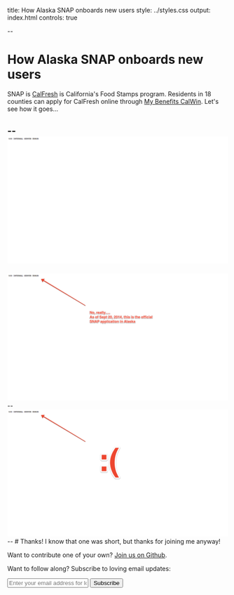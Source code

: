 title: How Alaska SNAP onboards new users
style: ../styles.css
output: index.html
controls: true

--
# How Alaska SNAP onboards new users
SNAP is 
[CalFresh](http://www.calfresh.ca.gov/) is California's Food Stamps program. Residents in 18 counties can apply for CalFresh online through [My Benefits CalWin](https://www.mybenefitscalwin.org/). Let's see how it goes...

--
<img src="images/welcome.jpg" class="bleed">
--
<img src="images/noreally.png" class="bleed">
--
<img src="images/sad.png" class="bleed">
--
# Thanks!
I know that one was short, but thanks for joining me anyway!

Want to contribute one of your own? [Join us on Github](https://github.com/codeforamerica/citizen-onboard#contribute).

Want to follow along? Subscribe to loving email updates:
<div class="email-group"> <form id="subscribe-form" method="post" action="http://tinyletter.com/CitizenOnboard">
    <input type="email" id="email" name="email" value="" placeholder="Enter your email address for loving updates">
    <button class="button" type="submit"> Subscribe </button>
</form>
</div>